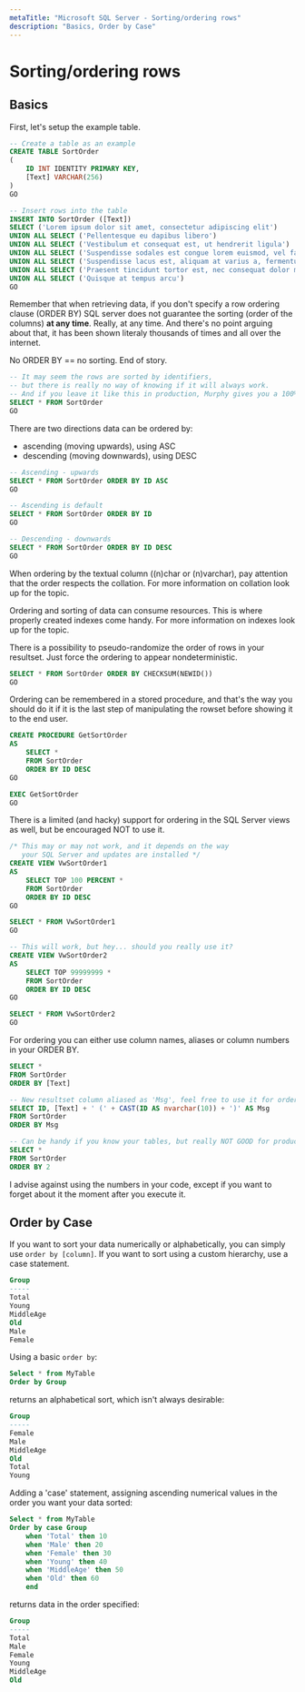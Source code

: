 ```yaml
---
metaTitle: "Microsoft SQL Server - Sorting/ordering rows"
description: "Basics, Order by Case"
---
```


# Sorting/ordering rows



## Basics


First, let's setup the example table.

```sql
-- Create a table as an example
CREATE TABLE SortOrder
(
    ID INT IDENTITY PRIMARY KEY,
    [Text] VARCHAR(256)
)
GO

-- Insert rows into the table
INSERT INTO SortOrder ([Text]) 
SELECT ('Lorem ipsum dolor sit amet, consectetur adipiscing elit')
UNION ALL SELECT ('Pellentesque eu dapibus libero')
UNION ALL SELECT ('Vestibulum et consequat est, ut hendrerit ligula')
UNION ALL SELECT ('Suspendisse sodales est congue lorem euismod, vel facilisis libero pulvinar')
UNION ALL SELECT ('Suspendisse lacus est, aliquam at varius a, fermentum nec mi')
UNION ALL SELECT ('Praesent tincidunt tortor est, nec consequat dolor malesuada quis')
UNION ALL SELECT ('Quisque at tempus arcu')
GO

```

Remember that when retrieving data, if you don't specify a row ordering clause (ORDER BY) SQL server does not guarantee the sorting (order of the columns) **at any time**. Really, at any time. And there's no point arguing about that, it has been shown literaly thousands of times and all over the internet.

No ORDER BY == no sorting. End of story.

```sql
-- It may seem the rows are sorted by identifiers, 
-- but there is really no way of knowing if it will always work.
-- And if you leave it like this in production, Murphy gives you a 100% that it wont.
SELECT * FROM SortOrder
GO

```

There are two directions data can be ordered by:

- ascending (moving upwards), using ASC
- descending (moving downwards), using DESC

```sql
-- Ascending - upwards
SELECT * FROM SortOrder ORDER BY ID ASC
GO

-- Ascending is default
SELECT * FROM SortOrder ORDER BY ID
GO

-- Descending - downwards
SELECT * FROM SortOrder ORDER BY ID DESC
GO

```

When ordering by the textual column ((n)char or (n)varchar), pay attention that the order respects the collation. For more information on collation look up for the topic.

Ordering and sorting of data can consume resources. This is where properly created indexes come handy. For more information on indexes look up for the topic.

There is a possibility to pseudo-randomize the order of rows in your resultset. Just force the ordering to appear nondeterministic.

```sql
SELECT * FROM SortOrder ORDER BY CHECKSUM(NEWID())
GO

```

Ordering can be remembered in a stored procedure, and that's the way you should do it if it is the last step of manipulating the rowset before showing it to the end user.

```sql
CREATE PROCEDURE GetSortOrder
AS
    SELECT * 
    FROM SortOrder 
    ORDER BY ID DESC
GO

EXEC GetSortOrder
GO

```

There is a limited (and hacky) support for ordering in the SQL Server views as well, but be encouraged NOT to use it.

```sql
/* This may or may not work, and it depends on the way 
   your SQL Server and updates are installed */
CREATE VIEW VwSortOrder1
AS
    SELECT TOP 100 PERCENT * 
    FROM SortOrder 
    ORDER BY ID DESC
GO

SELECT * FROM VwSortOrder1
GO

-- This will work, but hey... should you really use it?
CREATE VIEW VwSortOrder2
AS
    SELECT TOP 99999999 * 
    FROM SortOrder 
    ORDER BY ID DESC
GO

SELECT * FROM VwSortOrder2
GO

```

For ordering you can either use column names, aliases or column numbers in your ORDER BY.

```sql
SELECT * 
FROM SortOrder 
ORDER BY [Text]

-- New resultset column aliased as 'Msg', feel free to use it for ordering
SELECT ID, [Text] + ' (' + CAST(ID AS nvarchar(10)) + ')' AS Msg
FROM SortOrder 
ORDER BY Msg

-- Can be handy if you know your tables, but really NOT GOOD for production
SELECT * 
FROM SortOrder 
ORDER BY 2

```

I advise against using the numbers in your code, except if you want to forget about it the moment after you execute it.



## Order by Case


If you want to sort your data numerically or alphabetically, you can simply use `order by [column]`.  If you want to sort using a custom hierarchy, use a case statement.

```sql
Group
-----
Total
Young
MiddleAge
Old
Male
Female

```

Using a basic `order by`:

```sql
Select * from MyTable
Order by Group

```

returns an alphabetical sort, which isn't always desirable:

```sql
Group
-----
Female
Male
MiddleAge
Old    
Total
Young

```

Adding a 'case' statement, assigning ascending numerical values in the order you want your data sorted:

```sql
Select * from MyTable
Order by case Group
    when 'Total' then 10
    when 'Male' then 20
    when 'Female' then 30
    when 'Young' then 40
    when 'MiddleAge' then 50
    when 'Old' then 60
    end

```

returns data in the order specified:

```sql
Group
-----
Total
Male
Female
Young
MiddleAge
Old

```

